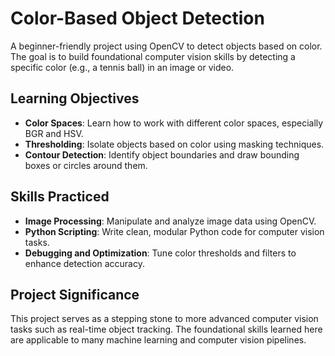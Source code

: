 # Color-Based Object Detection

A beginner-friendly project using OpenCV to detect objects based on color. The goal is to build foundational computer vision skills by detecting a specific color (e.g., a tennis ball) in an image or video.

## Learning Objectives
- **Color Spaces**: Learn how to work with different color spaces, especially BGR and HSV.
- **Thresholding**: Isolate objects based on color using masking techniques.
- **Contour Detection**: Identify object boundaries and draw bounding boxes or circles around them.

## Skills Practiced
- **Image Processing**: Manipulate and analyze image data using OpenCV.
- **Python Scripting**: Write clean, modular Python code for computer vision tasks.
- **Debugging and Optimization**: Tune color thresholds and filters to enhance detection accuracy.

## Project Significance
This project serves as a stepping stone to more advanced computer vision tasks such as real-time object tracking. The foundational skills learned here are applicable to many machine learning and computer vision pipelines.
